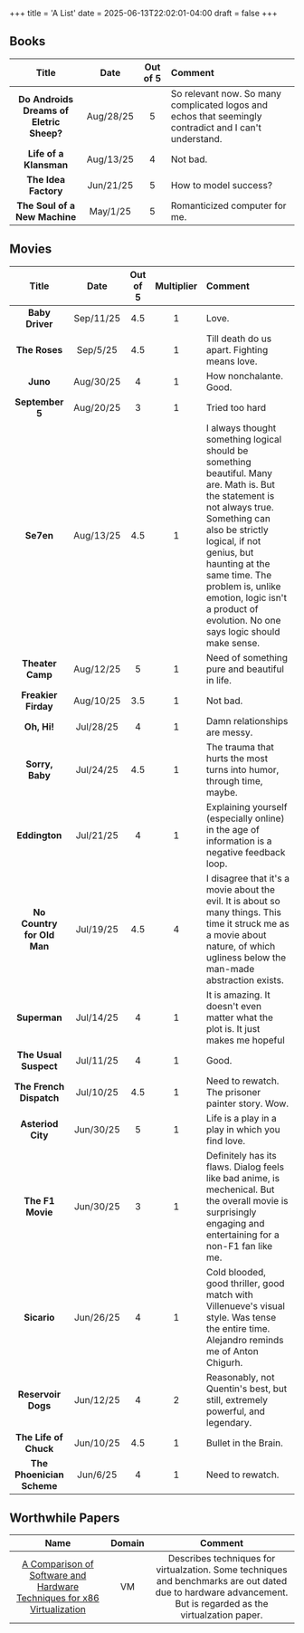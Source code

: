 +++
title = 'A List'
date = 2025-06-13T22:02:01-04:00
draft = false
+++

## Books

| Title | Date | Out of 5 | Comment |
|:--:|:--:|:--:|:--|
| __Do Androids Dreams of Eletric Sheep?__ | Aug/28/25 | 5 | So relevant now. So many complicated logos and echos that seemingly contradict and I can't understand. | 
| __Life of a Klansman__ | Aug/13/25 | 4 | Not bad. | 
| __The Idea Factory__ | Jun/21/25 | 5 | How to model success? | 
| __The Soul of a New Machine__ | May/1/25 | 5 | Romanticized computer for me. | 

## Movies

| Title | Date | Out of 5 | Multiplier | Comment |
|:--:|:--:|:--:|:--:|:--|
| __Baby Driver__ | Sep/11/25 | 4.5 | 1 | Love. |
| __The Roses__ | Sep/5/25 | 4.5 | 1 | Till death do us apart. Fighting means love. |
| __Juno__ | Aug/30/25 | 4 | 1 | How nonchalante. Good. |
| __September 5__ |  Aug/20/25 | 3 | 1 | Tried too hard |
| __Se7en__| Aug/13/25 | 4.5 | 1 | I always thought something logical should be something beautiful. Many are. Math is. But the statement is not always true. Something can also be strictly logical, if not genius, but haunting at the same time. The problem is, unlike emotion, logic isn't a product of evolution. No one says logic should make sense. |
| __Theater Camp__| Aug/12/25 | 5 | 1 | Need of something pure and beautiful in life. |
| __Freakier Firday__| Aug/10/25 | 3.5 | 1 | Not bad. |
| __Oh, Hi!__| Jul/28/25 | 4 | 1 | Damn relationships are messy. |
| __Sorry, Baby__| Jul/24/25 | 4.5 | 1 | The trauma that hurts the most turns into humor, through time, maybe. |
| __Eddington__| Jul/21/25 | 4 | 1 | Explaining yourself (especially online) in the age of information is a negative feedback loop. |
| __No Country for Old Man__| Jul/19/25 | 4.5 | 4 | I disagree that it's a movie about the evil. It is about so many things. This time it struck me as a movie about nature, of which ugliness below the man-made abstraction exists. |
| __Superman__| Jul/14/25 | 4 | 1 | It is amazing. It doesn't even matter what the plot is. It just makes me hopeful |
| __The Usual Suspect__| Jul/11/25 | 4 | 1 | Good. |
| __The French Dispatch__| Jul/10/25 | 4.5 | 1 | Need to rewatch. The prisoner painter story. Wow. |
| __Asteriod City__| Jun/30/25 | 5 | 1 | Life is a play in a play in which you find love. |
| __The F1 Movie__ | Jun/30/25 | 3 | 1 | Definitely has its flaws. Dialog feels like bad anime, is mechenical. But the overall movie is surprisingly engaging and entertaining for a non-F1 fan like me. |
| __Sicario__ | Jun/26/25 | 4 | 1 | Cold blooded, good thriller, good match with Villenueve's visual style. Was tense the entire time. Alejandro reminds me of Anton Chigurh. |
| __Reservoir Dogs__ | Jun/12/25 | 4 | 2 | Reasonably, not Quentin's best, but still, extremely powerful, and legendary. |
| __The Life of Chuck__ | Jun/10/25 | 4.5 | 1 | Bullet in the Brain. |
| __The Phoenician Scheme__ | Jun/6/25 | 4 | 1 | Need to rewatch. |

## Worthwhile Papers

| Name | Domain | Comment |
|:--:|:--:|:--:|
| [A Comparison of Software and Hardware Techniques for x86 Virtualization](/adams06vmware.pdf) | VM | Describes techniques for virtualzation. Some techniques and benchmarks are out dated due to hardware advancement. But is regarded as the virtualzation paper. |
